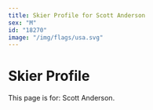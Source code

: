 ```yaml
---
title: Skier Profile for Scott Anderson
sex: "M"
id: "18270"
image: "/img/flags/usa.svg" 
---
```


# Skier Profile

This page is for: Scott Anderson.
    